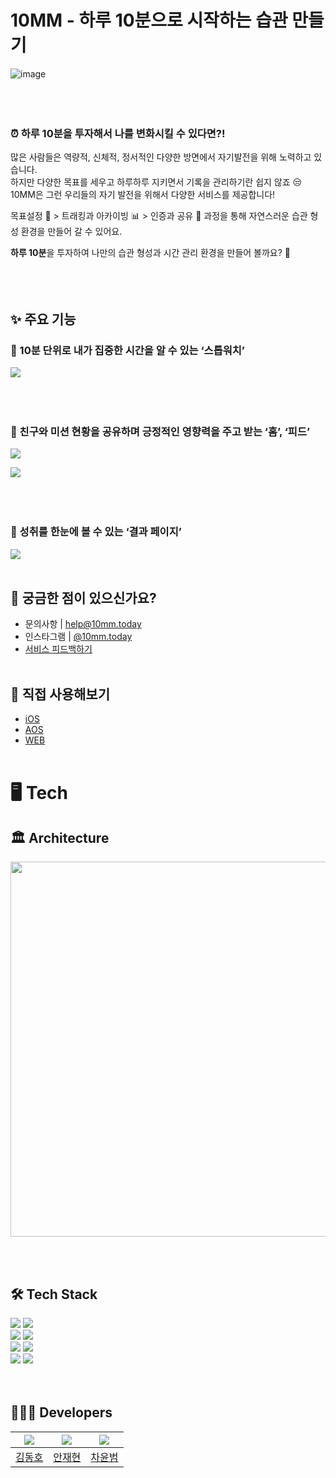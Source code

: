 # 10MM - 하루 10분으로 시작하는 습관 만들기

![image](https://github.com/depromeet/10mm-server/assets/64088250/95881667-069b-49f4-acb2-e299121c2ad2)
</br></br>
</br></br>

### ⏰ 하루 10분을 투자해서 나를 변화시킬 수 있다면?!

많은 사람들은 역량적, 신체적, 정서적인 다양한 방면에서 자기발전을 위해 노력하고 있습니다.  
하지만 다양한 목표를 세우고 하루하루 지키면서 기록을 관리하기란 쉽지 않죠 😒  
10MM은 그런 우리들의 자기 발전을 위해서 다양한 서비스를 제공합니다!

목표설정 🎯 > 트래킹과 아카이빙 📊 > 인증과 공유 📸 과정을 통해 자연스러운 습관 형성 환경을 만들어 갈 수 있어요.

**하루 10분**을 투자하여 나만의 습관 형성과 시간 관리 환경을 만들어 볼까요? 🚩
</br></br>
</br></br>

## ✨ 주요 기능
### 💙 10분 단위로 내가 집중한 시간을 알 수 있는 ‘스톱워치’
![](https://media.disquiet.io/images/product/gallery/adf69cc050e7c2fe3d90f3a49accdd03d8b29c4e44af962903a30a969bf81c98)
</br></br>
</br></br>

### 💙 친구와 미션 현황을 공유하며 긍정적인 영향력을 주고 받는 ‘홈’, ‘피드’
![](https://media.disquiet.io/images/product/gallery/d27ac52c9166eb8776c0b9a6a1dc37d721079ec5feb155b57cb468c300cf68f1)

![](https://media.disquiet.io/images/product/gallery/02f057262ac14c37afef536414c60b92412c92c4287e52d9ff1055b4e3c5d5b3)
</br></br>
</br></br>

### 💙 성취를 한눈에 볼 수 있는 ‘결과 페이지’
![](https://media.disquiet.io/images/product/gallery/558fa239926a7e55b7d1578e5ebf2770550acd733558a3d8f9f19f8274241ee8)
</br></br>

## 💌 궁금한 점이 있으신가요?
- 문의사항 | [help@10mm.today](mailto:help@10mm.today)
- 인스타그램 | [@10mm.today](https://www.instagram.com/10mm.today)
- [서비스 피드백하기](https://forms.gle/RPHLaUgeHjuBqu4k8)
  </br></br>

## 📝 직접 사용해보기
- [iOS](https://apps.apple.com/kr/app/10%EB%B6%84%EB%A7%8C-10mm-10%EB%B6%84%EC%9C%BC%EB%A1%9C-%EC%8B%9C%EC%9E%91%ED%95%98%EB%8A%94-%EC%8A%B5%EA%B4%80-%ED%98%95%EC%84%B1/id6475635740)
- [AOS](https://play.google.com/store/apps/details?id=com.tenminuteapp)
- [WEB](https://10mm.site/)
  </br></br>

# 🖥️ Tech
## 🏛️ Architecture
<p align="center">
  <img src="https://github.com/depromeet/10mm-server/assets/64088250/d878e879-3758-44a6-8dd1-141430627fc7" width="600"/>
</p>
</br></br>

## 🛠️ Tech Stack
<div align="left">
<div>
<img src="https://img.shields.io/badge/Spring Boot-6DB33F?style=flat-square&logo=Spring Boot&logoColor=white">
<img src="https://img.shields.io/badge/Gradle-02303A?style=flat-square&logo=Gradle&logoColor=white">
</div>
<div>
<img src="https://img.shields.io/badge/MySQL-4479A1.svg?style=flat-square&logo=MySQL&logoColor=white">
<img src="https://img.shields.io/badge/Redis-DC382D?style=flat-square&logo=Redis&logoColor=white">
</div>

<div>
<img src="https://img.shields.io/badge/Docker-2496ED?style=flat-square&logo=Docker&logoColor=white">
<img src="https://img.shields.io/badge/JSON Web Tokens-000000?style=flat-square&logo=JSON Web Tokens&logoColor=white">
</div>

<div>
<img src="https://img.shields.io/badge/SonarCloud-F3702A?style=flat-square&logo=SonarCloud&logoColor=white">
<img src="https://img.shields.io/badge/Slack-4A154B?style=flat-square&logo=slack&logoColor=white">
</div>
</br></br>

## 🧑🏻‍💻 Developers
| ![](https://avatars.githubusercontent.com/u/64088250?v=4) | ![](https://avatars.githubusercontent.com/u/91878695?v=4) |![](https://avatars.githubusercontent.com/u/68099546?v=4) |
| :--: | :--: | :--: |
| [김동호](https://github.com/kdomo) | [안재현](https://github.com/uwoobeat) | [차윤범](https://github.com/uiurihappy) |

